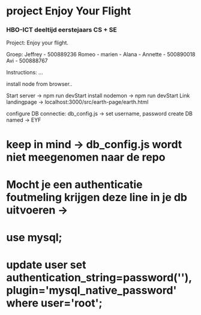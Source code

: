 # project Enjoy Your Flight
### HBO-ICT deeltijd eerstejaars CS + SE

Project: Enjoy your flight.

Groep:  Jeffrey  - 500889236
        Romeo    - 
        marien   - 
        Alana    - 
        Annette  - 500890018
        Avi      - 500888767

Instructions: 
...

install node from browser..

Start server -> npm run devStart
install nodemon -> npm run devStart
Link landingpage -> localhost:3000/src/earth-page/earth.html

configure DB connectie: 
        db_config.js -> set username, password
        create DB named -> EYF
# keep in mind -> db_config.js wordt niet meegenomen naar de repo
# Mocht je een authenticatie foutmeling krijgen deze line in je db uitvoeren ->
#       use mysql;
#       update user set authentication_string=password(''), plugin='mysql_native_password' where user='root';